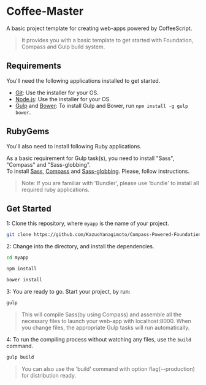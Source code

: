# Coffee-Master
A basic project template for creating web-apps powered by CoffeeScript.

> It provides you with a basic template to get started with Foundation, Compass and Gulp build system.

## Requirements

You'll need the following applications installed to get started.

  - [Git](http://git-scm.com/downloads): Use the installer for your OS.
  - [Node.js](http://nodejs.org): Use the installer for your OS.
  - [Gulp](http://gulpjs.com/) and [Bower](http://bower.io): To install Gulp and Bower, run `npm install -g gulp bower`.

## RubyGems

You'll also need to install following Ruby applications.

As a basic requirement for Gulp task(s), you need to install "Sass", "Compass" and "Sass-globbing".  
To install [Sass](http://sass-lang.com/install), [Compass](http://compass-style.org/install/) and [Sass-globbing](https://github.com/chriseppstein/sass-globbing/blob/master/README.markdown). Please, follow instructions.  
> Note: If you are familiar with 'Bundler', please use 'bundle' to install all required ruby applications.

## Get Started

1: Clone this repository, where `myapp` is the name of your project.

```bash
git clone https://github.com/KazuoYanagimoto/Compass-Powered-Foundation.git myapp
```

2: Change into the directory, and install the dependencies.

```bash
cd myapp
```

```bash
npm install
```

```bash
bower install
```

3: You are ready to go. Start your project, by run:

```bash
gulp
```

> This will compile Sass(by using Compass) and assemble all the necessary files to launch your web-app with localhost:8000. 
When you change files, the appropriate Gulp tasks will run automatically.

4: To run the compiling process without watching any files, use the `build` command.

```bash
gulp build
```

> You can also use the 'build' command with option flag(--production) for distribution ready.
